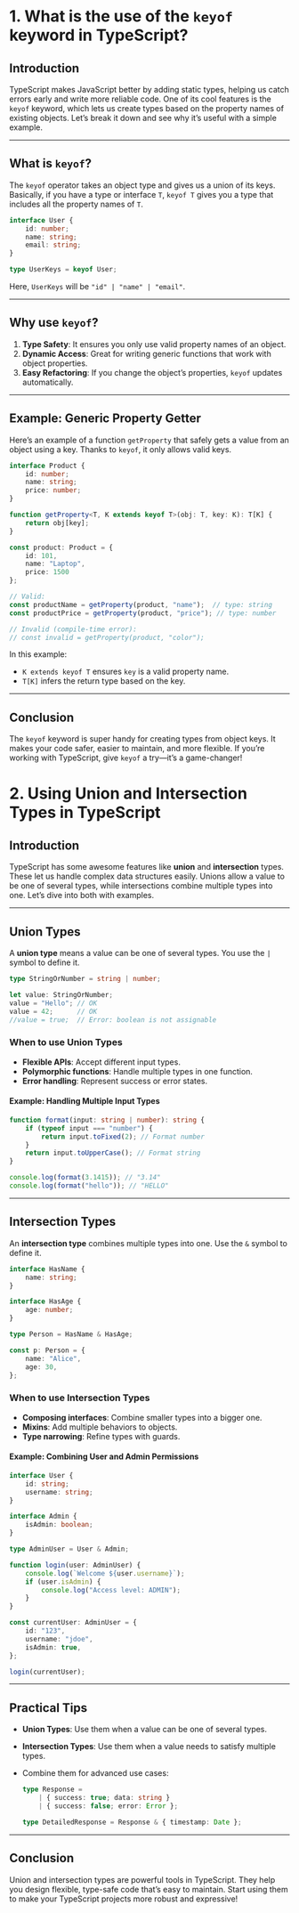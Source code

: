 # 1. What is the use of the `keyof` keyword in TypeScript?

## Introduction

TypeScript makes JavaScript better by adding static types, helping us catch errors early and write more reliable code. One of its cool features is the `keyof` keyword, which lets us create types based on the property names of existing objects. Let’s break it down and see why it’s useful with a simple example.

---

## What is `keyof`?

The `keyof` operator takes an object type and gives us a union of its keys. Basically, if you have a type or interface `T`, `keyof T` gives you a type that includes all the property names of `T`.

```ts
interface User {
    id: number;
    name: string;
    email: string;
}

type UserKeys = keyof User; 
```

Here, `UserKeys` will be `"id" | "name" | "email"`.

---

## Why use `keyof`?

1. **Type Safety**: It ensures you only use valid property names of an object.
2. **Dynamic Access**: Great for writing generic functions that work with object properties.
3. **Easy Refactoring**: If you change the object’s properties, `keyof` updates automatically.

---

## Example: Generic Property Getter

Here’s an example of a function `getProperty` that safely gets a value from an object using a key. Thanks to `keyof`, it only allows valid keys.

```ts
interface Product {
    id: number;
    name: string;
    price: number;
}

function getProperty<T, K extends keyof T>(obj: T, key: K): T[K] {
    return obj[key];
}

const product: Product = {
    id: 101,
    name: "Laptop",
    price: 1500
};

// Valid:
const productName = getProperty(product, "name");  // type: string
const productPrice = getProperty(product, "price"); // type: number

// Invalid (compile-time error):
// const invalid = getProperty(product, "color");
```

In this example:
* `K extends keyof T` ensures `key` is a valid property name.
* `T[K]` infers the return type based on the key.

---

## Conclusion

The `keyof` keyword is super handy for creating types from object keys. It makes your code safer, easier to maintain, and more flexible. If you’re working with TypeScript, give `keyof` a try—it’s a game-changer!

# 2. Using Union and Intersection Types in TypeScript

## Introduction

TypeScript has some awesome features like **union** and **intersection** types. These let us handle complex data structures easily. Unions allow a value to be one of several types, while intersections combine multiple types into one. Let’s dive into both with examples.

---

## Union Types

A **union type** means a value can be one of several types. You use the `|` symbol to define it.

```ts
type StringOrNumber = string | number;

let value: StringOrNumber;
value = "Hello"; // OK
value = 42;      // OK
//value = true;  // Error: boolean is not assignable
```

### When to use Union Types

* **Flexible APIs**: Accept different input types.
* **Polymorphic functions**: Handle multiple types in one function.
* **Error handling**: Represent success or error states.

#### Example: Handling Multiple Input Types

```ts
function format(input: string | number): string {
    if (typeof input === "number") {
        return input.toFixed(2); // Format number
    }
    return input.toUpperCase(); // Format string
}

console.log(format(3.1415)); // "3.14"
console.log(format("hello")); // "HELLO"
```

---

## Intersection Types

An **intersection type** combines multiple types into one. Use the `&` symbol to define it.

```ts
interface HasName {
    name: string;
}

interface HasAge {
    age: number;
}

type Person = HasName & HasAge;

const p: Person = {
    name: "Alice",
    age: 30,
};
```

### When to use Intersection Types

* **Composing interfaces**: Combine smaller types into a bigger one.
* **Mixins**: Add multiple behaviors to objects.
* **Type narrowing**: Refine types with guards.

#### Example: Combining User and Admin Permissions

```ts
interface User {
    id: string;
    username: string;
}

interface Admin {
    isAdmin: boolean;
}

type AdminUser = User & Admin;

function login(user: AdminUser) {
    console.log(`Welcome ${user.username}`);
    if (user.isAdmin) {
        console.log("Access level: ADMIN");
    }
}

const currentUser: AdminUser = {
    id: "123",
    username: "jdoe",
    isAdmin: true,
};

login(currentUser);
```

---

## Practical Tips

* **Union Types**: Use them when a value can be one of several types.
* **Intersection Types**: Use them when a value needs to satisfy multiple types.
* Combine them for advanced use cases:

    ```ts
    type Response =
        | { success: true; data: string }
        | { success: false; error: Error };

    type DetailedResponse = Response & { timestamp: Date };
    ```

---

## Conclusion
Union and intersection types are powerful tools in TypeScript. They help you design flexible, type-safe code that’s easy to maintain. Start using them to make your TypeScript projects more robust and expressive!
